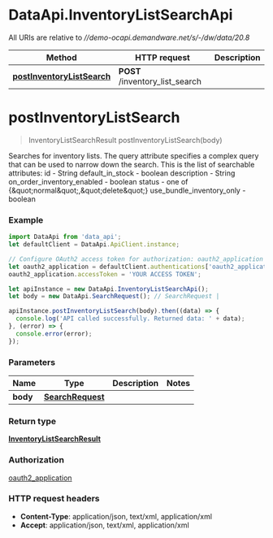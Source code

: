 # DataApi.InventoryListSearchApi

All URIs are relative to *//demo-ocapi.demandware.net/s/-/dw/data/20.8*

Method | HTTP request | Description
------------- | ------------- | -------------
[**postInventoryListSearch**](InventoryListSearchApi.md#postInventoryListSearch) | **POST** /inventory_list_search | 

<a name="postInventoryListSearch"></a>
# **postInventoryListSearch**
> InventoryListSearchResult postInventoryListSearch(body)



Searches for inventory lists.    The query attribute specifies a complex query that can be used to narrow down the search. This is the list  of searchable attributes:    id - String  default_in_stock - boolean  description - String  on_order_inventory_enabled - boolean  status - one of {\&quot;normal\&quot;,\&quot;delete\&quot;}  use_bundle_inventory_only - boolean  

### Example
```javascript
import DataApi from 'data_api';
let defaultClient = DataApi.ApiClient.instance;

// Configure OAuth2 access token for authorization: oauth2_application
let oauth2_application = defaultClient.authentications['oauth2_application'];
oauth2_application.accessToken = 'YOUR ACCESS TOKEN';

let apiInstance = new DataApi.InventoryListSearchApi();
let body = new DataApi.SearchRequest(); // SearchRequest | 

apiInstance.postInventoryListSearch(body).then((data) => {
  console.log('API called successfully. Returned data: ' + data);
}, (error) => {
  console.error(error);
});

```

### Parameters

Name | Type | Description  | Notes
------------- | ------------- | ------------- | -------------
 **body** | [**SearchRequest**](SearchRequest.md)|  | 

### Return type

[**InventoryListSearchResult**](InventoryListSearchResult.md)

### Authorization

[oauth2_application](../README.md#oauth2_application)

### HTTP request headers

 - **Content-Type**: application/json, text/xml, application/xml
 - **Accept**: application/json, text/xml, application/xml

